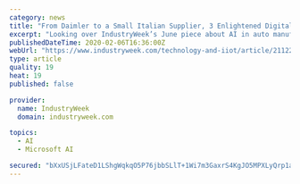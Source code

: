 ```yaml
---
category: news
title: "From Daimler to a Small Italian Supplier, 3 Enlightened Digital Moves"
excerpt: "Looking over IndustryWeek’s June piece about AI in auto manufacturing, it struck me how big of a challenge traditional ... Daimler addressed the problem by moving core processes to the Azure cloud and integrating a new purchasing and contract management capability onto a new IT infrastructure. This move to digital sped up order flows and ..."
publishedDateTime: 2020-02-06T16:36:00Z
webUrl: "https://www.industryweek.com/technology-and-iiot/article/21122356/from-daimler-to-a-small-italian-supplier-3-enlightened-digital-moves"
type: article
quality: 19
heat: 19
published: false

provider:
  name: IndustryWeek
  domain: industryweek.com

topics:
  - AI
  - Microsoft AI

secured: "bXxUSjLFateD1LShgWqkqO5P76jbbSLlT+1Wi7m3GaxrS4KgJO5MPXLyQrp1aAZFDEkf1YgqLGNoB/cn/wQrT6elWu+FCWfgc/Yy5dagTuzdFuG6UwjVBT6L2qeCzIhw1w8aVBYLO6ZLZ6y5JjmE275oYrGYcB9MDAMIIY6767WuH4b5y9sYQImlJ4iraKLDAT7mqd0QF3vZ479XiqoIRcMvd/6R/lfbkL54U5jfPaGpa+8TPg80gYtjZxonsMynveIxZ8LupeUGJJCxsr0xL92aH5N9fN+NfuNH93UD1qgOuJ29WGvLSmamFbJyZk3/Lo4LmV0sEmGawCC3QG+l/Hjel976eYuXuvWdYvdt3ZW/GlBwhGG0JbzzUwmndPefO/lYz3CGKTV534GmWgvNbZHnSNRZHob+mTbBS/pPfl69/pKjHLbPObluW+oMwM0ZPBQmbE2mG03qIQMlavCNmwA8VhUdlmLWcaTIjAdtwUc=;QH7/3T4J9r4K8EJCyRq33g=="
---
```


